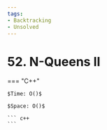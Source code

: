```yaml
---
tags:
- Backtracking
- Unsolved
---
```



# 52. N-Queens II

=== "C++"

    $Time: O()$

    $Space: O()$

    ``` c++
    ```
